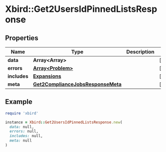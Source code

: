 # Xbird::Get2UsersIdPinnedListsResponse

## Properties

| Name | Type | Description | Notes |
| ---- | ---- | ----------- | ----- |
| **data** | **Array&lt;Array&gt;** |  | [optional] |
| **errors** | [**Array&lt;Problem&gt;**](Problem.md) |  | [optional] |
| **includes** | [**Expansions**](Expansions.md) |  | [optional] |
| **meta** | [**Get2ComplianceJobsResponseMeta**](Get2ComplianceJobsResponseMeta.md) |  | [optional] |

## Example

```ruby
require 'xbird'

instance = Xbird::Get2UsersIdPinnedListsResponse.new(
  data: null,
  errors: null,
  includes: null,
  meta: null
)
```

